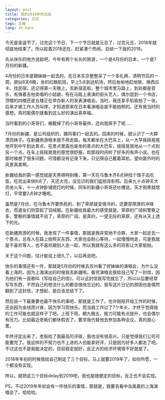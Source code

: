 ```yaml
---
layout: post
title: 我的2018年终总结
categories: 日记
tags: 豆瓣
lang: zh-hans
---
```

今天是圣诞节了，过完这个节日，下一个节日就是元旦了，过完元旦，2018年就彻底地结束了。所以趁着2018还在，赶紧凑个热闹，总结一下我的2018。

先从快乐的地方说起吧，今年有两个长长的旅游，一个是4月份的日本，一个是7月份的新疆。

4月份的日本是跟妹妹一起去的，在日本东京整整呆了一个多礼拜，清明节后的一周，貌似8天6晚，坐的红眼航班，早上5点到达机场，然后匆匆地赶地铁、换西瓜卡、找民宿。还记得第一天晚上，去新宿逛街，整个城市里马路上，到处都是音乐，有弹着吉他卖唱的小姑娘，有在马路上表演的街头艺人，偶尔逛到一个书店，顶楼的四楼还是五楼正在举办新人的发表演唱会。当时，我还拿手机偷拍了一张，后来才被工作人员叫停，才知道原来在日本看演唱会是不能拍照的。还有我当时的感想，真的能偶尔就看到这么好的演出真幸福。

当时看到的小哥哥们，被截掉了的小哥哥最帅，还向我挥手了呢……

7月份的新疆，是公司组织的，跟同事们一起去的。回来的时候，就认识了一大群漂亮妹子。在新疆旅游根本就不用走路，每天都坐在大巴车上，从一大早摇摇晃晃地开到中午到达景点，在景点里面也是坐的景点的大巴车，摇摇晃晃地从一个点到另一个点。在车上摇摇晃晃的感觉很舒服，趁那段时间听了好多的有声小说。也在那时候想了很多问题，可惜都没有记录下来，只记得自己戴着耳机，望向窗外时的风景真美啊。

新疆给我的第一感觉就是天黑得特别晚，第一天在乌鲁木齐6点钟找个馆子去吃饭，吃完出来快8点了，天还大亮，没见识的我们猛拍背影照。后来九十点钟天大亮坐火车，十一点钟卧铺熄灯的时候，同车的新疆小哥哥还吐槽说，天才刚黑就熄灯，平常要2点钟才睡呢。

虽然是7月份，在乌鲁木齐要热死的，到了草原就变很冷的，还要穿厚厚的冲锋衣，而道友们则穿起了羽绒服。在新疆给我最大的感受就是，草原的广阔和警察之多，警察的事情就不说了，草原的广阔，是真的，一望无际的草原，还有从天上透下的光。

在新疆旅游的时候，我发现了一件事情，那就是我非常地不合群，大家一起走去一个景点，总有人在路上拍照买东西，大家也会耐心等待，一起慢慢地走，可是我就是不喜欢等人，也不喜欢跟别人走一起，所以我就有这么多的背影让大家偷拍。

关于这个问题，估计能说上很久了，以后再说吧。

快乐的事情还有一件，那就是5月份的时候去苏州看了好妹妹的演唱会，为什么没看上海的，因为上海演出的时候我去新疆啦。看完演唱会我给自己写了一封信，因为他们有一首歌叫《写给自己的信》，可以这封信我写完就忘了，所以以后要经常写写东西，不然自己的想法什么的都会很快忘记的。我写这片日记的原因也是偶然翻到了这封信，才想起，是应该总结下了。

然后说一下最重要也最不快乐的事吧，那就是工作了。也许刚刚开始工作的时候，还会因为金钱而兴奋，因为学习而快乐。而当我工作过了7个年头，才终于觉得我的工作可能也就这样子了吧。上班下班，朝九晚五，能力可能有点提升，也会偶尔有压力。比如最近老板们都休假去了，要求我代替他去参加各种会议，真的是心累。

年终评定出来了，老板给了我最高的评级，我也没有很高兴，只是觉得我们公司可能要完了。我这样的不努力也不上进的人也能拿好评，只是因为好多人都走了吧。不过这也不是我能决定的，目前稳定就好，反正大的经济环境很不好就是了。

2018年年初的时候我给自己制定了三个目标，马上就要2019年了，如你所愿，一个都没有实现。

所以，就把这三个目标delay到2019吧，我也是随便定的目标，反正也不会实现。

PS，不过2019年年初会有一件快乐的事情，那就是，我要去看中岛美嘉的上海演唱会了。哈哈哈。

